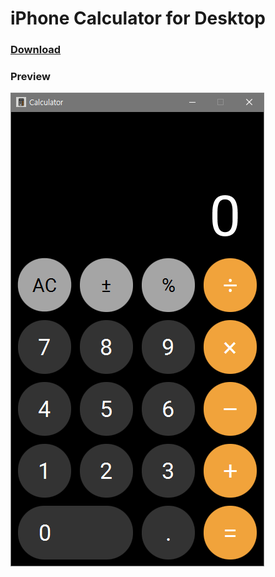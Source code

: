 # iPhone Calculator for Desktop

### [Download](https://github.com/yehwankim23/javafx-iphone-calculator-clone/releases/download/v1.0.0/iphone_calculator_1.0.0.jar)

### Preview
![Preview](https://github.com/yehwankim23/javafx-iphone-calculator-clone/blob/master/preview.png)
